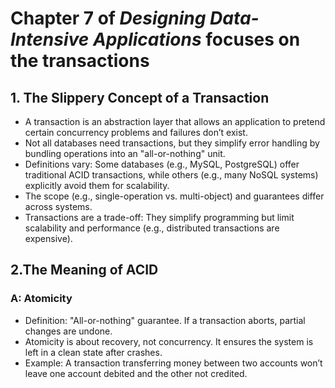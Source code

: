 # Chapter 7 of *Designing Data-Intensive Applications* focuses on the transactions
## 1. The Slippery Concept of a Transaction
- A transaction is an abstraction layer that allows an application to pretend certain concurrency problems and failures don’t exist.
- Not all databases need transactions, but they simplify error handling by bundling operations into an "all-or-nothing" unit.
- Definitions vary: Some databases (e.g., MySQL, PostgreSQL) offer traditional ACID transactions, while others (e.g., many NoSQL systems) explicitly avoid them for scalability.
- The scope (e.g., single-operation vs. multi-object) and guarantees differ across systems.
- Transactions are a trade-off: They simplify programming but limit scalability and performance (e.g., distributed transactions are expensive).
## 2.The Meaning of ACID
### A: Atomicity
- Definition: "All-or-nothing" guarantee. If a transaction aborts, partial changes are undone.
- Atomicity is about recovery, not concurrency. It ensures the system is left in a clean state after crashes.
- Example: A transaction transferring money between two accounts won’t leave one account debited and the other not credited.
